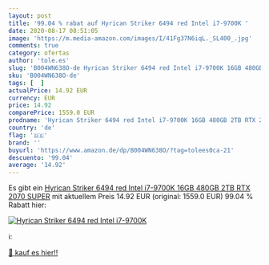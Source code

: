 ```yaml
---
layout: post
title: '99.04 % rabat auf Hyrican Striker 6494 red Intel i7-9700K '
date: 2020-08-17 08:51:05
image: 'https://m.media-amazon.com/images/I/41Fg37N6iqL._SL400_.jpg'
comments: true
category: ofertas
author: 'tole.es'
slug: 'B004WN638O-de Hyrican Striker 6494 red Intel i7-9700K 16GB 480GB 2TB RTX...'
sku: 'B004WN638O-de'
tags: [  ]
actualPrice: 14.92 EUR
currency: EUR
price: 14.92
comparePrice: 1559.0 EUR
prodname: 'Hyrican Striker 6494 red Intel i7-9700K 16GB 480GB 2TB RTX 2070 SUPER'
country: 'de'
flag: '🇩🇪'
brand: ''
buyurl: 'https://www.amazon.de/dp/B004WN638O/?tag=tolees0ca-21'
descuento: '99.04'
average: '14.92'
---
```


Es gibt ein [Hyrican Striker 6494 red Intel i7-9700K 16GB 480GB 2TB RTX 2070 SUPER](https://www.amazon.de/dp/B004WN638O/?tag=tolees0ca-21) mit aktuellem Preis 14.92 EUR (original: 1559.0 EUR) 99.04 % Rabatt hier:

[![Hyrican Striker 6494 red Intel i7-9700K ](https://m.media-amazon.com/images/I/41Fg37N6iqL._SL400_.jpg)](https://www.amazon.de/dp/B004WN638O/?tag=tolees0ca-21)

ℹ️:


[🛒 kauf es hier!!](https://www.amazon.de/dp/B004WN638O/?tag=tolees0ca-21)
